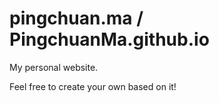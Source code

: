 # pingchuan.ma / PingchuanMa.github.io

My personal website.

Feel free to create your own based on it!
